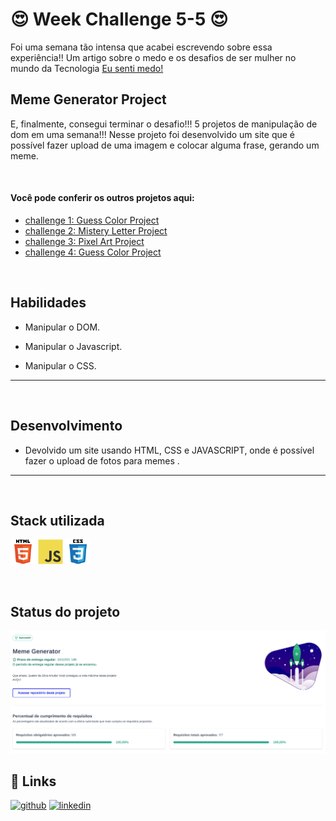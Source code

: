 # :heart_eyes: Week Challenge 5-5  :heart_eyes:


<p> Foi uma semana tão intensa que acabei escrevendo sobre essa experiência!! Um artigo sobre o medo e os desafios de ser mulher no mundo da Tecnologia <a href="https://www.linkedin.com/pulse/sobre-o-medo-suelen-arruda/?trackingId=Llj%2F9cqjR6i3ZzX7mxoS4Q%3D%3D">Eu senti medo!</a> 
</p>

## Meme Generator Project

<p> E, finalmente, consegui terminar o desafio!!! 5 projetos de manipulação de dom em uma semana!!! Nesse projeto foi desenvolvido um site que é possível fazer upload de uma imagem e colocar alguma frase, gerando um meme. </p>

<br/>

#### Você pode conferir os outros projetos aqui:
<ul>
<li><a href="https://github.com/onyrius/challenge1">challenge 1: Guess Color Project</a></li>
<li><a href="https://github.com/onyrius/challenge2">challenge 2: Mistery Letter Project</a></li>
<li><a href="https://github.com/onyrius/challenge3">challenge 3: Pixel Art Project</a></li>
<li><a href="https://github.com/onyrius/challenge4">challenge 4: Guess Color Project</a></li>
</ul>


<br/>


## Habilidades

- Manipular o DOM.

- Manipular o Javascript.

- Manipular o CSS.

---

<br/>

## Desenvolvimento


- Devolvido um site usando HTML, CSS e JAVASCRIPT, onde é possível fazer o upload de fotos para memes .

---

<br/>

## Stack utilizada
<p>
 <img src="https://raw.githubusercontent.com/devicons/devicon/master/icons/html5/html5-original-wordmark.svg" alt="html5" width="40" height="40"/> 
 <img src="https://raw.githubusercontent.com/devicons/devicon/master/icons/javascript/javascript-original.svg" alt="javascript" width="40" height="40"/> 
 <img src="https://raw.githubusercontent.com/devicons/devicon/master/icons/css3/css3-original-wordmark.svg" alt="css3" width="40" height="40"/>
</p>


<br/>


## Status do projeto
<img src="meme-generator-status.png" alt="meme-generator-status.png"/>


## 🔗 Links

[![github](https://img.shields.io/badge/my_portfolio-000?style=for-the-badge&logo=ko-fi&logoColor=white)](https://github.com/onyrius)
[![linkedin](https://img.shields.io/badge/linkedin-0A66C2?style=for-the-badge&logo=linkedin&logoColor=white)](https://www.linkedin.com/)

